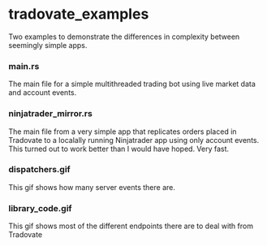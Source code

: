 # tradovate_examples
Two examples to demonstrate the differences in complexity between seemingly simple apps.

### main.rs
The main file for a simple multithreaded trading bot using live market data and account events.

### ninjatrader_mirror.rs
The main file from a very simple app that replicates orders placed in Tradovate to a localally running Ninjatrader app using only account events. This turned out to work better
than I would have hoped. Very fast.

### dispatchers.gif
This gif shows how many server events there are.

### library_code.gif
This gif shows most of the different endpoints there are to deal with from Tradovate
